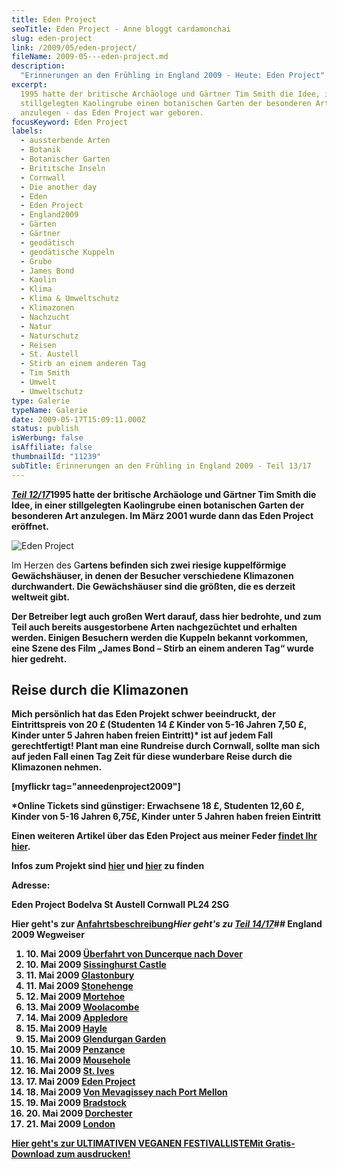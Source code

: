 ```yaml
---
title: Eden Project
seoTitle: Eden Project - Anne bloggt cardamonchai
slug: eden-project
link: /2009/05/eden-project/
fileName: 2009-05---eden-project.md
description:
  "Erinnerungen an den Frühling in England 2009 - Heute: Eden Project"
excerpt:
  1995 hatte der britische Archäologe und Gärtner Tim Smith die Idee, in einer
  stillgelegten Kaolingrube einen botanischen Garten der besonderen Art
  anzulegen - das Eden Project war geboren.
focusKeyword: Eden Project
labels:
  - aussterbende Arten
  - Botanik
  - Botanischer Garten
  - Brititsche Inseln
  - Cornwall
  - Die another day
  - Eden
  - Eden Project
  - England2009
  - Gärten
  - Gärtner
  - geodätisch
  - geodätische Kuppeln
  - Grube
  - James Bond
  - Kaolin
  - Klima
  - Klima & Umweltschutz
  - Klimazonen
  - Nachzucht
  - Natur
  - Naturschutz
  - Reisen
  - St. Austell
  - Stirb an einem anderen Tag
  - Tim Smith
  - Umwelt
  - Umweltschutz
type: Galerie
typeName: Galerie
date: 2009-05-17T15:09:11.000Z
status: publish
isWerbung: false
isAffiliate: false
thumbnailId: "11239"
subTitle: Erinnerungen an den Frühling in England 2009 - Teil 13/17
---
```


<strong><em><a title="St. Ives" href="http://cardamonchai.com/2009/05/st-ives-cornwall-16-05-2009/">Teil
12/17</a></em>1995 hatte der britische Archäologe und Gärtner Tim Smith die
Idee, in einer stillgelegten Kaolingrube einen botanischen Garten der besonderen
Art anzulegen. Im März 2001 wurde dann das Eden Project eröffnet.</strong>

![Eden Project](http://cardamonchai.com/wp-content/uploads/2009/05/11503038676_01cd4d6690_z-640x480.jpg)

Im Herzen des G<strong>artens befinden sich zwei riesige kuppelförmige
Gewächshäuser, in denen der Besucher verschiedene Klimazonen durchwandert. Die
Gewächshäuser sind die größten, die es derzeit weltweit gibt.

Der Betreiber legt auch großen Wert darauf, dass hier bedrohte, und zum Teil
auch bereits ausgestorbene Arten nachgezüchtet und erhalten werden. Einigen
Besuchern werden die Kuppeln bekannt vorkommen, eine Szene des Film „James Bond
– Stirb an einem anderen Tag“ wurde hier gedreht.

## Reise durch die Klimazonen

Mich persönlich hat das <strong>Eden Projekt</strong> schwer beeindruckt, der
Eintrittspreis von 20 £ (Studenten 14 £ Kinder von 5-16 Jahren 7,50 £, Kinder
unter 5 Jahren haben freien Eintritt)\* ist auf jedem Fall gerechtfertigt! Plant
man eine Rundreise durch Cornwall, sollte man sich auf jeden Fall einen Tag Zeit
für diese wunderbare Reise durch die Klimazonen nehmen.

[myflickr tag="anneedenproject2009"]

\*Online Tickets sind günstiger: Erwachsene 18 £, Studenten 12,60 £, Kinder von
5-16 Jahren 6,75£, Kinder unter 5 Jahren haben freien Eintritt

Einen weiteren Artikel über das Eden Project aus meiner Feder
<a href="http://cardamonchai.com/2012/08/eden-project-2/" target="_blank" rel="noopener">findet
Ihr hier</a>.

Infos zum Projekt sind
<a href="http://www.edenproject.com/come-and-visit/plan-your-visit/deutsch.php?gclid=CJaXvM2niKgCFYYXzQodfyl3qw" target="_blank" rel="noopener">hier</a>
und
<a href="http://de.wikipedia.org/wiki/Eden_Project" target="_blank" rel="noopener">hier</a>
zu finden

<strong>Adresse:</strong>

Eden Project Bodelva St Austell Cornwall PL24 2SG

Hier geht's zur
<a href="http://www.edenproject.com/come-and-visit/find-us/index.php" target="_blank" rel="noopener">Anfahrtsbeschreibung</a><em>Hier
geht's zu
<a title="Von Mevagissey nach Port Mellon" href="http://cardamonchai.com/2009/05/von-mevagissey-nach-port-mellon-18-05-2009/">Teil
14/17</a></em>## England 2009 Wegweiser<ol><li>10. Mai 2009
<a href="http://cardamonchai.com/2009/05/uberfahrt-von-duncerque-nach-dover-10-05-2009/">Überfahrt
von Duncerque nach Dover</a></li><li>10. Mai 2009
<a href="http://cardamonchai.com/2009/05/sissinghurst-castle/">Sissinghurst
Castle</a></li><li>11. Mai 2009
<a href="http://cardamonchai.com/2009/05/glastonbury-11-05-2009/">Glastonbury</a></li><li>11.
Mai 2009
<a href="http://cardamonchai.com/2009/05/stonehenge-11-05-2009/">Stonehenge</a></li><li>12.
Mai 2009
<a href="http://cardamonchai.com/2009/05/mortehoe-cornwall-12-05-2009/">Mortehoe</a></li><li>13.
Mai 2009
<a href="http://cardamonchai.com/2009/05/woolacombe-cornwall-13-05-2009/">Woolacombe</a></li><li>14.
Mai 2009
<a href="http://cardamonchai.com/2009/05/appledore-cornwall-14-05-2009/">Appledore</a></li><li>15.
Mai 2009
<a href="http://cardamonchai.com/2009/05/hayle-cornwall-14-15-05-2009/">Hayle</a></li><li>15.
Mai 2009
<a href="http://cardamonchai.com/2009/05/glendurgan-garden-15-05-2009-2/">Glendurgan
Garden</a></li><li>15. Mai 2009
<a href="http://cardamonchai.com/2009/05/penzance-cornwall-15-05-2009/">Penzance</a></li><li>16.
Mai 2009
<a href="http://cardamonchai.com/2009/05/mousehole-cornwall-16-05-2009/">Mousehole</a></li><li>16.
Mai 2009
<a href="http://cardamonchai.com/2009/05/st-ives-cornwall-16-05-2009/">St.
Ives</a></li><li>17. Mai 2009
<a href="http://cardamonchai.com/2009/05/eden-project/">Eden
Project</a></li><li>18. Mai 2009
<a href="http://cardamonchai.com/2009/05/von-mevagissey-nach-port-mellon-18-05-2009/">Von
Mevagissey nach Port Mellon</a></li><li>19. Mai 2009
<a href="http://cardamonchai.com/2009/05/bradstock-19-05-2009/">Bradstock</a></li><li>20.
Mai 2009
<a href="http://cardamonchai.com/2009/05/dorchester/">Dorchester</a></li><li>21.
Mai 2009
<a href="http://cardamonchai.com/2009/05/london-21-05-2009/">London</a></li></ol><a class="banner banner-green" href="/2015/03/die-ultimative-vegane-festivalliste"><span class="head">Hier
geht's zur ULTIMATIVEN VEGANEN FESTIVALLISTE</span><span class="text">Mit
Gratis-Download zum ausdrucken!</span></a>
